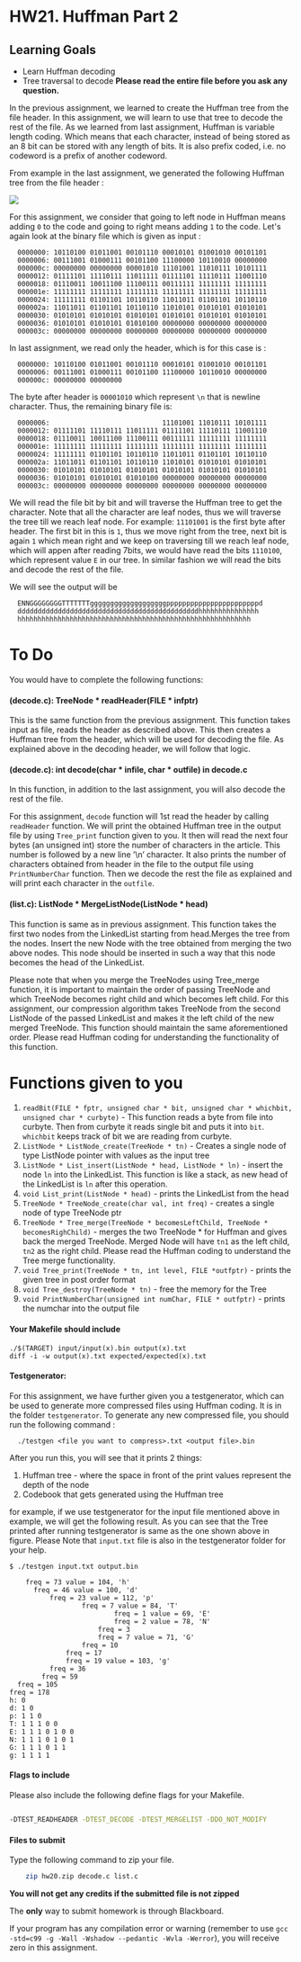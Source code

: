 
# HW21. Huffman Part 2

## Learning Goals
* Learn Huffman decoding
* Tree traversal to decode
**Please read the entire file before you ask any question.**

In the previous assignment, we learned to create the Huffman tree from the file header. In this assignment, we will learn to use that tree to decode the rest of the file.
As we learned from last assignment, Huffman is variable length coding. Which means that each character, instead of being stored as an 8 bit can be stored with any length of bits. It is also prefix coded, i.e.
no codeword is a prefix of another codeword.

From example in the last assignment, we generated the following Huffman tree from the file header :

![](images/huffman.png)

 For this assignment, we consider that going to left node in Huffman means adding `0` to the code and going to right means adding `1` to the code. Let's again look at the binary file which is given as input :

 ```
   0000000: 10110100 01011001 00101110 00010101 01001010 00101101  
   0000006: 00111001 01000111 00101100 11100000 10110010 00000000  
   000000c: 00000000 00000000 00001010 11101001 11010111 10101111  
   0000012: 01111101 11110111 11011111 01111101 11110111 11001110  
   0000018: 01110011 10011100 11100111 00111111 11111111 11111111  
   000001e: 11111111 11111111 11111111 11111111 11111111 11111111  
   0000024: 11111111 01101101 10110110 11011011 01101101 10110110  
   000002a: 11011011 01101101 10110110 11010101 01010101 01010101  
   0000030: 01010101 01010101 01010101 01010101 01010101 01010101  
   0000036: 01010101 01010101 01010100 00000000 00000000 00000000  
   000003c: 00000000 00000000 00000000 00000000 00000000 00000000

 ```

 In last assignment, we read only the header, which is for this case is :

 ```
   0000000: 10110100 01011001 00101110 00010101 01001010 00101101  
   0000006: 00111001 01000111 00101100 11100000 10110010 00000000  
   000000c: 00000000 00000000
 ```

 The byte after header is `00001010` which represent `\n` that is newline character. Thus, the remaining binary file is:

 ```
   0000006:                            11101001 11010111 10101111  
   0000012: 01111101 11110111 11011111 01111101 11110111 11001110  
   0000018: 01110011 10011100 11100111 00111111 11111111 11111111  
   000001e: 11111111 11111111 11111111 11111111 11111111 11111111  
   0000024: 11111111 01101101 10110110 11011011 01101101 10110110  
   000002a: 11011011 01101101 10110110 11010101 01010101 01010101  
   0000030: 01010101 01010101 01010101 01010101 01010101 01010101  
   0000036: 01010101 01010101 01010100 00000000 00000000 00000000  
   000003c: 00000000 00000000 00000000 00000000 00000000 00000000

 ```

 We will read the file bit by bit and will traverse the Huffman tree to get the character. Note that all the character are leaf nodes, thus we will traverse the tree till we reach leaf node. For example: `11101001` is the first byte after header. The first bit in this is `1`, thus we move right from the tree, next bit is again `1` which mean right and we keep on traversing till we reach leaf node, which will appen after reading 7bits, we would have read the bits `1110100`, which represent value `E` in our tree. In similar fashion we will read the bits and decode the rest of the file.

 We will see the output will be
```
  ENNGGGGGGGGTTTTTTTgggggggggggggggggggpppppppppppppppppppppppd
  dddddddddddddddddddddddddddddddddddddddddddddhhhhhhhhhhhhhhh
  hhhhhhhhhhhhhhhhhhhhhhhhhhhhhhhhhhhhhhhhhhhhhhhhhhhhhhhhhh
```

# To Do
You would have to complete the following functions:

#### (decode.c): TreeNode * readHeader(FILE \* infptr)
This is the same function from the previous assignment.
This function takes input as file, reads the header as described above. This then creates a Huffman tree from the header, which will be used for decoding the file. As explained above in the decoding header, we will follow that logic.

#### (decode.c): int decode(char * infile, char * outfile) in decode.c
In this function, in addition to the last assignment, you will also decode the rest of the file.

For this assignment, `decode` function will 1st read the header by calling `readHeader` function. We will print the obtained Huffman tree in the output file by using `Tree_print` function given to you. It then will read the next four bytes (an unsigned int) store the number of characters in the article. This number is followed by a new line ’\n’ character. It also prints the number of characters obtained from header in the file to the output file using `PrintNumberChar` function.
Then we decode the rest the file as explained and will print each character in the `outfile`.

#### (list.c): ListNode \*  MergeListNode(ListNode \* head)
This function is same as in previous assignment.
This function takes the first two nodes from the LinkedList starting from head.Merges the tree from the nodes. Insert the new Node with the tree obtained from merging the two above nodes. This node should be inserted in such a way that this node becomes the head of the LinkedList.

Please note that when you merge the TreeNodes using Tree_merge function, it is important to maintain the order of passing TreeNode and which TreeNode becomes right child and which becomes left child. For this assignment, our compression algorithm takes TreeNode from the second ListNode of the passed LinkedList and makes it the left child of the new merged TreeNode. This function should maintain the same aforementioned order. Please read Huffman coding for understanding the functionality of this function.


# Functions given to you
1. `readBit(FILE * fptr, unsigned char * bit, unsigned char * whichbit, unsigned char * curbyte)` - This function reads a byte from file into curbyte. Then from curbyte it reads single bit and puts it into `bit`. `whichbit` keeps track of bit we are reading from curbyte.
2. `ListNode * ListNode_create(TreeNode * tn)` - Creates a single node of type ListNode pointer with values as the input tree  
4. `ListNode * List_insert(ListNode * head, ListNode * ln)` - insert the node `ln` into the LinkedList. This function is like a stack, as new head of the LinkedList is `ln` after this operation.
5. `void List_print(ListNode * head)` - prints the LinkedList from the head
6. `TreeNode * TreeNode_create(char val, int freq)` - creates a single node of type TreeNode ptr
7. `TreeNode * Tree_merge(TreeNode * becomesLeftChild, TreeNode * becomesRighChild)` - merges the two TreeNode \* for Huffman and gives back the merged TreeNode. Merged Node will have `tn1` as the left child, `tn2` as the right child.  Please read the Huffman coding to understand the Tree merge functionality.
8. `void Tree_print(TreeNode * tn, int level, FILE *outfptr)` - prints the given tree in post order format
9. `void Tree_destroy(TreeNode * tn)` - free the memory for the Tree
10. `void PrintNumberChar(unsigned int numChar, FILE * outfptr)` - prints the numchar into the output file


#### Your Makefile should include

```
./$(TARGET) input/input(x).bin output(x).txt
diff -i -w output(x).txt expected/expected(x).txt
```
#### Testgenerator:
For this assignment, we have further given you a testgenerator, which can be used to generate more compressed files using Huffman coding. It is in the folder `testgenerator`. To generate any new compressed file, you should run the following command :

```
  ./testgen <file you want to compress>.txt <output file>.bin
```
After you run this, you will see that it prints 2 things:
1. Huffman tree - where the space in front of the print values represent the depth of the node
2. Codebook that gets generated using the Huffman tree  

for example, if we use testgenerator for the input file mentioned above in example, we will get the following result. As you can see that the Tree printed after running testgenerator is same as the one shown above in figure.
Please Note that `input.txt` file is also in the testgenerator folder for your help.
```
$ ./testgen input.txt output.bin

    freq = 73 value = 104, 'h'
      freq = 46 value = 100, 'd'
          freq = 23 value = 112, 'p'
                  freq = 7 value = 84, 'T'
                          freq = 1 value = 69, 'E'
                          freq = 2 value = 78, 'N'
                      freq = 3
                      freq = 7 value = 71, 'G'
                  freq = 10
              freq = 17
              freq = 19 value = 103, 'g'
          freq = 36
        freq = 59
  freq = 105
freq = 178
h: 0
d: 1 0
p: 1 1 0
T: 1 1 1 0 0
E: 1 1 1 0 1 0 0
N: 1 1 1 0 1 0 1
G: 1 1 1 0 1 1
g: 1 1 1 1

```

#### Flags to include
Please also include the following define flags for your Makefile.

```bash

-DTEST_READHEADER -DTEST_DECODE -DTEST_MERGELIST -DDO_NOT_MODIFY

```

#### Files to submit
Type the following command to zip your file.

```bash
	zip hw20.zip decode.c list.c
```
**You will not get any credits if the submitted file is not zipped**

The **only** way to submit homework is through Blackboard.

If your program has any compilation error or warning (remember to use
`gcc -std=c99 -g -Wall -Wshadow --pedantic -Wvla -Werror`), you will
receive zero in this assignment.
